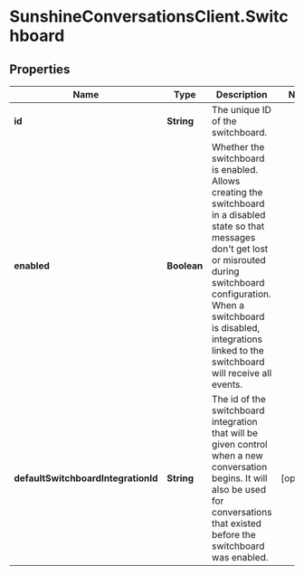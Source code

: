 # SunshineConversationsClient.Switchboard

## Properties

Name | Type | Description | Notes
------------ | ------------- | ------------- | -------------
**id** | **String** | The unique ID of the switchboard. | 
**enabled** | **Boolean** | Whether the switchboard is enabled. Allows creating the switchboard in a disabled state so that messages don&#39;t get lost or misrouted during switchboard configuration. When a switchboard is disabled, integrations linked to the switchboard will receive all events. | 
**defaultSwitchboardIntegrationId** | **String** | The id of the switchboard integration that will be given control when a new conversation begins. It will also be used for conversations that existed before the switchboard was enabled. | [optional] 


